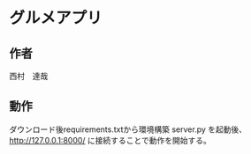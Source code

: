グルメアプリ
====
## 作者

西村　達哉

## 動作

ダウンロード後requirements.txtから環境構築
server.py を起動後、http://127.0.0.1:8000/ に接続することで動作を開始する。
